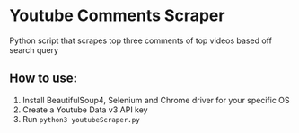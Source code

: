 # Youtube Comments Scraper

Python script that scrapes top three comments of top videos based off search query

## How to use:

1. Install BeautifulSoup4, Selenium and Chrome driver for your specific OS
2. Create a Youtube Data v3 API key
3. Run `python3 youtubeScraper.py`